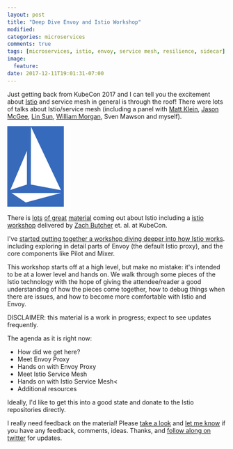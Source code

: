 ```yaml
---
layout: post
title: "Deep Dive Envoy and Istio Workshop"
modified:
categories: microservices
comments: true
tags: [microservices, istio, envoy, service mesh, resilience, sidecar]
image:
  feature:
date: 2017-12-11T19:01:31-07:00
---
```


Just getting back from KubeCon 2017 and I can tell you the excitement about [Istio](https://istio.io) and service mesh in general is through the roof! There were lots of talks about Istio/service mesh (including a panel with [Matt Klein](https://twitter.com/mattklein123), [Jason McGee](https://twitter.com/jrmcgee), [Lin Sun](https://twitter.com/linsun_unc), [William Morgan](https://twitter.com/wm), Sven Mawson and myself).

![](/images/istiologo.png)

There is [lots](https://blog.openshift.com/evaluate-istio-openshift/) [of great](http://blog.christianposta.com/microservices/00-microservices-patterns-with-envoy-proxy-series/) [material](https://developer.ibm.com/dwblog/2017/istio-service-mesh-kubecon-news-announcements/) coming out about Istio including a [istio workshop](https://github.com/ZackButcher/istio-workshop) delivered by [Zach Butcher](https://twitter.com/ZackButcher) et. al. at KubeCon. 

I've [started putting together a workshop diving deeper into how Istio works](http://blog.christianposta.com/istio-workshop/slides/#/title). including exploring in detail parts of Envoy (the default Istio proxy), and the core components like Pilot and Mixer. 
 
 
This workshop starts off at a high level, but make no mistake: it's intended to be at a lower level and hands on. We walk through some pieces of the Istio technology with the hope of giving the attendee/reader a good understanding of how the pieces come together, how to debug things when there are issues, and how to become more comfortable with Istio and Envoy.


DISCLAIMER: this material is a work in progress; expect to see updates frequently. 

The agenda as it is right now:

* How did we get here?
* Meet Envoy Proxy
* Hands on with Envoy Proxy
* Meet Istio Service Mesh
* Hands on with Istio Service Mesh<
* Additional resources


Ideally, I'd like to get this into a good state and donate to the Istio repositories directly. 

I really need feedback on the material! Please [take a look](http://blog.christianposta.com/istio-workshop/slides/#/title) and [let me know](http://twitter.com/christianposta) if you have any feedback, comments, ideas. Thanks, and [follow along on twitter](http://twitter.com/christianposta) for updates. 